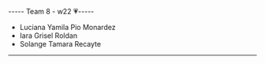 ----- Team 8 - w22 💗-----

* Luciana Yamila Pio Monardez
* Iara Grisel Roldan
* Solange Tamara Recayte
---------------------------
